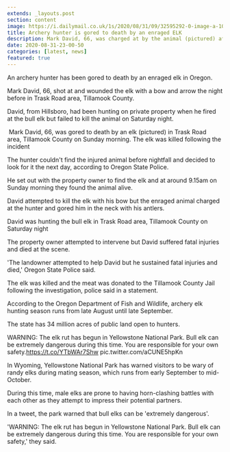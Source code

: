 ```yaml
---
extends: _layouts.post
section: content
image: https://i.dailymail.co.uk/1s/2020/08/31/09/32595292-0-image-a-10_1598864142079.jpg 
title: Archery hunter is gored to death by an enraged ELK 
description: Mark David, 66, was charged at by the animal (pictured) after he shot at and wounded it with a bow and arrow the night before in Trask Road, Tillamook County. 
date: 2020-08-31-23-00-50 
categories: [latest, news] 
featured: true 
--- 
```

An archery hunter has been gored to death by an enraged elk in Oregon. 

Mark David, 66, shot at and wounded the elk with a bow and arrow the night before in Trask Road area, Tillamook County.  

David, from Hillsboro, had been hunting on private property when he fired at the bull elk but failed to kill the animal on Saturday night. 

 Mark David, 66, was gored to death by an elk (pictured) in Trask Road area, Tillamook County on Sunday morning. The elk was killed following the incident 

The hunter couldn't find the injured animal before nightfall and decided to look for it the next day, according to Oregon State Police. 

He set out with the property owner to find the elk and at around 9.15am on Sunday morning they found the animal alive. 

David attempted to kill the elk with his bow but the enraged animal charged at the hunter and gored him in the neck with his antlers. 

David was hunting the bull elk in Trask Road area, Tillamook County on Saturday night 

The property owner attempted to intervene but David suffered fatal injuries and died at the scene. 

'The landowner attempted to help David but he sustained fatal injuries and died,' Oregon State Police said. 

The elk was killed and the meat was donated to the Tillamook County Jail following the investigation, police said in a statement. 

According to the Oregon Department of Fish and Wildlife, archery elk hunting season runs from late August until late September. 

The state has 34 million acres of public land open to hunters. 

WARNING: The elk rut has begun in Yellowstone National Park. Bull elk can be extremely dangerous during this time. You are responsible for your own safety.https://t.co/YTbWAr7Shw pic.twitter.com/aCUNE5hpKn

In Wyoming, Yellowstone National Park has warned visitors to be wary of randy elks during mating season, which runs from early September to mid-October. 

During this time, male elks are prone to having horn-clashing battles with each other as they attempt to impress their potential partners. 

In a tweet, the park warned that bull elks can be 'extremely dangerous'. 

'WARNING: The elk rut has begun in Yellowstone National Park. Bull elk can be extremely dangerous during this time. You are responsible for your own safety,' they said. 


